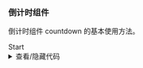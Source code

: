 ### 倒计时组件

倒计时组件 <yc-tag>countdown</yc-tag> 的基本使用方法。

<div class="cell-demo vp-raw">
  <yc-row>
    <yc-col :flex="1">
      <yc-countdown
        title="Countdown"
        :value="now + 1000 * 60 * 60 * 2"
        :now="now" />
    </yc-col>
    <yc-col :flex="1">
      <yc-countdown
        title="Milliseconds"
        :value="now + 1000 * 60 * 60 * 2"
        :now="now"
        format="HH:mm:ss.SSS" />
    </yc-col>
    <yc-col :flex="1">
      <yc-countdown
        title="Days"
        :value="now + 1000 * 60 * 60 * 24 * 4"
        :now="now"
        format="D 天 H 时 m 分 s 秒" />
    </yc-col>
  </yc-row>
  <yc-space
    direction="vertical"
    style="margin-top: 10px">
    <yc-countdown
      title="Trigger on finish"
      :value="Date.now() + 5 * 1000"
      format="mm:ss.SSS"
      :now="Date.now()"
      :start="start"
      @finish="handleFinish" />
    <yc-button
      @click="start = true"
      type="primary"
      >Start</yc-button
    >
  </yc-space>
</div>

<script setup>
import { ref } from 'vue';
import { Message } from 'yc-design-vue';
const now = Date.now();
const start = ref(false);
const handleFinish = () => {
  Message.info('Finish');
};
</script>

<details>
<summary>查看/隐藏代码</summary>

```vue
<template>
  <yc-row>
    <yc-col :flex="1">
      <yc-countdown
        title="Countdown"
        :value="now + 1000 * 60 * 60 * 2"
        :now="now" />
    </yc-col>
    <yc-col :flex="1">
      <yc-countdown
        title="Milliseconds"
        :value="now + 1000 * 60 * 60 * 2"
        :now="now"
        format="HH:mm:ss.SSS" />
    </yc-col>
    <yc-col :flex="1">
      <yc-countdown
        title="Days"
        :value="now + 1000 * 60 * 60 * 24 * 4"
        :now="now"
        format="D 天 H 时 m 分 s 秒" />
    </yc-col>
  </yc-row>
  <yc-space
    direction="vertical"
    style="margin-top: 10px">
    <yc-countdown
      title="Trigger on finish"
      :value="Date.now() + 5 * 1000"
      format="mm:ss.SSS"
      :now="Date.now()"
      :start="start"
      @finish="handleFinish" />
    <yc-button
      @click="start = true"
      type="primary"
      >Start</yc-button
    >
  </yc-space>
</template>

<script setup>
import { ref } from 'vue';
import { Message } from 'yc-design-vue';
const now = Date.now();
const start = ref(false);
const handleFinish = () => {
  Message.info('Finish');
};
</script>
```

</details>
